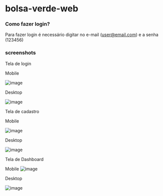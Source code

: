 # bolsa-verde-web

### Como fazer login?

Para fazer login é necessário digitar no e-mail (user@email.com) e a senha (123456)

### screenshots

Tela de login

Mobile

![image](https://user-images.githubusercontent.com/8559900/230792718-48dde6cc-40b5-4f9a-945b-f55f275e4b1d.png)

Desktop

![image](https://user-images.githubusercontent.com/8559900/230792733-58ab80bc-2440-4e19-aa40-1837f0a134be.png)

Tela de cadastro

Mobile

![image](https://user-images.githubusercontent.com/8559900/230792792-79df15bf-8d72-4af1-80ff-1533ad745df5.png)

Desktop

![image](https://user-images.githubusercontent.com/8559900/230792803-9e81a89c-677f-4210-9da1-b01367491ddd.png)

Tela de Dashboard

Mobile
![image](https://user-images.githubusercontent.com/8559900/230792852-30d5795b-2da6-467e-ac62-b1f50a5bbcee.png)


Desktop

![image](https://user-images.githubusercontent.com/8559900/230792842-6a5cd715-7661-44f7-90de-c82fc2478e45.png)
